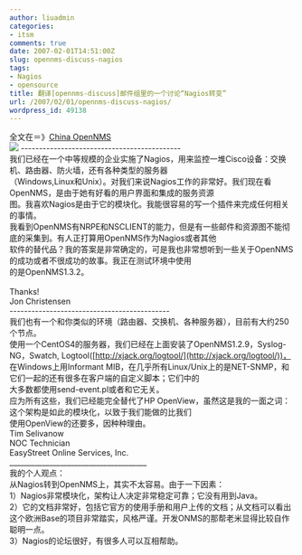 ```yaml
---
author: liuadmin
categories:
- itsm
comments: true
date: 2007-02-01T14:51:00Z
slug: opennms-discuss-nagios
tags:
- Nagios
- opensource
title: 翻译[opennms-discuss]邮件组里的一个讨论“Nagios转变”
url: /2007/02/01/opennms-discuss-nagios/
wordpress_id: 49138
---
```


全文在＝》[China OpenNMS](http://opennms.blogspot.com/2007/01/opennms.html)<br />[![](http://www.opennms.org/images/thumb/a/a3/Untitled.PNG/800px-Untitled.PNG)](http://www.opennms.org/images/thumb/a/a3/Untitled.PNG/800px-Untitled.PNG) --------------------------------------------<br />我们已经在一个中等规模的企业实施了Nagios，用来监控一堆Cisco设备：交换机、路由器、防火墙，还有各种类型的服务器<br />（Windows,Linux和Unix）。对我们来说Nagios工作的非常好。我们现在看OpenNMS，是由于她有好看的用户界面和集成的服务资源<br />图。我喜欢Nagios是由于它的模块化。我能很容易的写一个插件来完成任何相关的事情。<br />我看到OpenNMS有NRPE和NSCLIENT的能力，但是有一些邮件和资源图不能彻底的采集到。有人正打算用OpenNMS作为Nagios或者其他<br />软件的替代品？我的答案是非常确定的，可是我也非常想听到一些关于OpenNMS的成功或者不很成功的故事。我正在测试环境中使用<br />的是OpenNMS1.3.2。<br /><br />Thanks!<br />Jon Christensen<br />--------------------------------------------<br />我们也有一个和你类似的环境（路由器、交换机、各种服务器），目前有大约250个节点。<br />使用一个CentOS4的服务器，我们已经在上面安装了OpenNMS1.2.9，Syslog-NG，Swatch, Logtool([http://xjack.org/logtool/](http://xjack.org/logtool/))，<br />在Windows上用Informant MIB，在几乎所有Linux/Unix上的是NET-SNMP，和它们一起的还有很多在客户端的自定义脚本；它们中的<br />大多数都使用send-event.pl或者和它无关。<br />应为所有这些，我们已经能完全替代了HP OpenView，虽然这是我的一面之词：这个架构是如此的模块化，以致于我们能做的比我们<br />使用OpenView的还要多，因种种理由。<br />Tim Selivanow<br />NOC Technician<br />EasyStreet Online Services, Inc.<br />______________________________________<br />我的个人观点：<br />从Nagios转到OpenNMS上，其实不太容易。由于一下因素：<br />1）Nagios非常模块化，架构让人决定非常稳定可靠；它没有用到Java。<br />2）它的文档非常好，包括它官方的使用手册和用户上传的文档；从文档可以看出这个欧洲Base的项目非常踏实，风格严谨。开发ONMS的那帮老米显得比较自作聪明一点。<br />3）Nagios的论坛很好，有很多人可以互相帮助。
